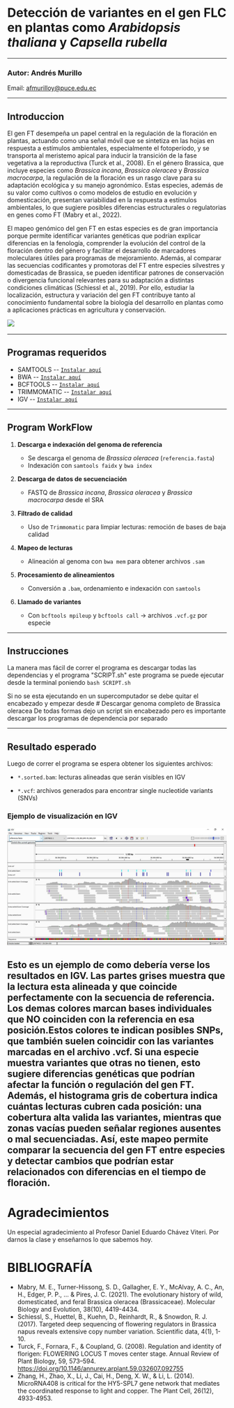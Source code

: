 # Detección de variantes en el gen FLC en plantas como _Arabidopsis thaliana_ y _Capsella rubella_

-----------------------------------

### Autor: Andrés Murillo
Email: afmurilloy@puce.edu.ec

---------------------------------------

## Introduccion 

El gen FT desempeña un papel central en la regulación de la floración en plantas, actuando como una señal móvil que se sintetiza en las hojas en respuesta a estímulos ambientales, especialmente el fotoperíodo, y se transporta al meristemo apical para inducir la transición de la fase vegetativa a la reproductiva (Turck et al., 2008). En el género Brassica, que incluye especies como _Brassica incana_, _Brassica oleracea_ y _Brassica macrocarpa_, la regulación de la floración es un rasgo clave para su adaptación ecológica y su manejo agronómico. Estas especies, además de su valor como cultivos o como modelos de estudio en evolución y domesticación, presentan variabilidad en la respuesta a estímulos ambientales, lo que sugiere posibles diferencias estructurales o regulatorias en genes como FT (Mabry et al., 2022).

El mapeo genómico del gen FT en estas especies es de gran importancia porque permite identificar variantes genéticas que podrían explicar diferencias en la fenología, comprender la evolución del control de la floración dentro del género y facilitar el desarrollo de marcadores moleculares útiles para programas de mejoramiento. Además, al comparar las secuencias codificantes y promotoras del FT entre especies silvestres y domesticadas de Brassica, se pueden identificar patrones de conservación o divergencia funcional relevantes para su adaptación a distintas condiciones climáticas (Schiessl et al., 2019). Por ello, estudiar la localización, estructura y variación del gen FT contribuye tanto al conocimiento fundamental sobre la biología del desarrollo en plantas como a aplicaciones prácticas en agricultura y conservación.
 
![](https://dryades.units.it/dryades/plants/foto/TSB42132.jpg)
 
-------------------------------------

## Programas requeridos

- SAMTOOLS
-- [`Instalar aquí`](http://www.htslib.org/)
- BWA
-- [`Instalar aquí`](http://bio-bwa.sourceforge.net/)
- BCFTOOLS
-- [`Instalar aquí`](http://www.htslib.org/)
- TRIMMOMATIC
-- [`Instalar aquí`](http://www.usadellab.org/cms/?page=trimmomatic)
- IGV
-- [`Instalar aquí`](https://igv.org)

-----------------------------------------

## Program WorkFlow

1. **Descarga e indexación del genoma de referencia**
   - Se descarga el genoma de *Brassica oleracea* (`referencia.fasta`)
   - Indexación con `samtools faidx` y `bwa index`

2. **Descarga de datos de secuenciación**
   - FASTQ de *Brassica incana*, *Brassica oleracea* y *Brassica macrocarpa*  desde el SRA

3. **Filtrado de calidad**
   - Uso de `Trimmomatic` para limpiar lecturas: remoción de bases de baja calidad

4. **Mapeo de lecturas**
   - Alineación al genoma con `bwa mem` para obtener archivos `.sam`

5. **Procesamiento de alineamientos**
   - Conversión a `.bam`, ordenamiento e indexación con `samtools`

6. **Llamado de variantes**
   - Con `bcftools mpileup` y `bcftools call` → archivos `.vcf.gz` por especie

----------------------------------

## Instrucciones 

La manera mas fácil de correr el programa es descargar todas las dependencias y el programa "SCRIPT.sh" este programa se puede
ejecutar desde la terminal poniendo `bash SCRIPT.sh`

Si no se esta ejecutando en un supercomputador se debe quitar el encabezado y empezar desde # Descargar genoma completo de Brassica oleracea
De todas formas dejo un script sin encabezado pero es importante descargar los programas de dependencia por separado

--------------------------------

## Resultado esperado

Luego de correr el programa se espera obtener los siguientes archivos: 

- `*.sorted.bam`: lecturas alineadas que serán visibles en IGV 

- `*.vcf`: archivos generados para encontrar single nucleotide variants (SNVs) 

### Ejemplo de visualización en IGV

![](imag/visualizar_IGV.JPG)

Esto es un ejemplo de como debería verse los resultados en IGV. Las partes grises muestra que la lectura esta alineada y que coincide perfectamente con la secuencia de referencia.
Los demas colores marcan bases individuales que NO coinciden con la referencia en esa posición.Estos colores te indican posibles SNPs, que también suelen coincidir con las variantes marcadas en el archivo .vcf.
Si una especie muestra variantes que otras no tienen, esto sugiere diferencias genéticas que podrían afectar la función o regulación del gen FT. Además, el histograma gris de cobertura indica cuántas lecturas cubren cada posición: una cobertura alta valida las variantes, mientras que zonas vacías pueden señalar regiones ausentes o mal secuenciadas. Así, este mapeo permite comparar la secuencia del gen FT entre especies y detectar cambios que podrían estar relacionados con diferencias en el tiempo de floración.
------------------------------------

# Agradecimientos

Un especial agradecimiento al Profesor Daniel Eduardo Chávez Viteri. Por darnos la clase y enseñarnos lo que sabemos hoy.

# BIBLIOGRAFÍA 
- Mabry, M. E., Turner-Hissong, S. D., Gallagher, E. Y., McAlvay, A. C., An, H., Edger, P. P., ... & Pires, J. C. (2021). The evolutionary history of wild, domesticated, and feral Brassica oleracea (Brassicaceae). Molecular Biology and Evolution, 38(10), 4419-4434.
- Schiessl, S., Huettel, B., Kuehn, D., Reinhardt, R., & Snowdon, R. J. (2017). Targeted deep sequencing of flowering regulators in Brassica napus reveals extensive copy number variation. Scientific data, 4(1), 1-10.
- Turck, F., Fornara, F., & Coupland, G. (2008). Regulation and identity of florigen: FLOWERING LOCUS T moves center stage. Annual Review of Plant Biology, 59, 573–594. https://doi.org/10.1146/annurev.arplant.59.032607.092755
- Zhang, H., Zhao, X., Li, J., Cai, H., Deng, X. W., & Li, L. (2014). MicroRNA408 is critical for the HY5-SPL7 gene network that mediates the coordinated response to light and copper. The Plant Cell, 26(12), 4933-4953.